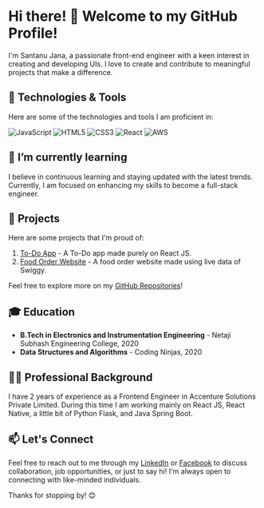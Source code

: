 # Hi there! 👋 Welcome to my GitHub Profile!

I'm Santanu Jana, a passionate front-end engineer with a keen interest in creating and developing UIs. I love to create and contribute to meaningful projects that make a difference. 

## 🚀 Technologies & Tools

Here are some of the technologies and tools I am proficient in:

![JavaScript](https://img.shields.io/badge/-JavaScript-000?style=flat&logo=javascript)
![HTML5](https://img.shields.io/badge/-HTML5-000?style=flat&logo=html5)
![CSS3](https://img.shields.io/badge/-CSS3-000?style=flat&logo=css3)
![React](https://img.shields.io/badge/-React-000?style=flat&logo=react)
![AWS](https://img.shields.io/badge/-AWS-000?style=flat&logo=amazon-aws)

## 🌱 I’m currently learning

I believe in continuous learning and staying updated with the latest trends. Currently, I am focused on enhancing my skills to become a full-stack engineer.

## 🔧 Projects

Here are some projects that I'm proud of:

1. [To-Do App]([link-to-project-1](https://github.com/santanujana12/ReactTo-Do/tree/master)) - A To-Do app made purely on React JS.
2. [Food Order Website]([link-to-project-2](https://github.com/santanujana12/FoodOrderWebsite)) - A food order website made using live data of Swiggy.

Feel free to explore more on my [GitHub Repositories](https://github.com/santanujana12)!

## 🎓 Education

- **B.Tech in Electronics and Instrumentation Engineering** - Netaji Subhash Engineering College, 2020
- **Data Structures and Algorithms** - Coding Ninjas, 2020

## 👨‍💻 Professional Background

I have 2 years of experience as a Frontend Engineer in Accenture Solutions Private Limited. During this time I am working mainly on React JS, React Native, a little bit of Python Flask, and Java Spring Boot.

## 📫 Let's Connect

Feel free to reach out to me through my [LinkedIn](https://www.linkedin.com/in/santanu-jana-366535166/) or [Facebook](https://www.facebook.com/santanu.jana.313) to discuss collaboration, job opportunities, or just to say hi! I'm always open to connecting with like-minded individuals.

Thanks for stopping by! 😊
